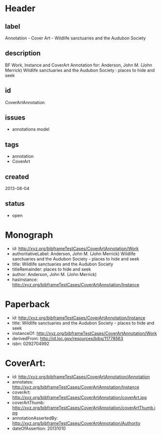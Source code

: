 # Header

## label

Annotation -  Cover Art - Wildlife sanctuaries and the Audubon Society

## description

BF Work, Instance and CoverArt Annotation for: Anderson, John M. (John Merrick) Wildlife sanctuaries and the Audubon Society : places to hide and seek

## id

CoverArtAnnotation

## issues

* annotations model


## tags

* annotation
* CoverArt

## created

2013-08-04

## status

* open

# Monograph 

* id: http://xyz.org/bibframeTestCases/CoverArtAnnotation/Work
* authoritativeLabel: Anderson, John M. (John Merrick) Wildlife sanctuaries and the Audubon Society - places to hide and seek
* title: Wildlife sanctuaries and the Audubon Society
* titleRemainder: places to hide and seek
* author: Anderson, John M. (John Merrick) 
* hasInstance: http://xyz.org/bibframeTestCases/CoverArtAnnotation/Instance


# Paperback 

* id: http://xyz.org/bibframeTestCases/CoverArtAnnotation/Instance
* title: Wildlife sanctuaries and the Audubon Society -  places to hide and seek
* instanceOf: http://xyz.org/bibframeTestCases/CoverArtAnnotation/Work 
* derivedFrom: http://id.loc.gov/resources/bibs/11778563
* isbn: 0292704992
 
# CoverArt: 

* id: http://xyz.org/bibframeTestCases/CoverArtAnnotation/Annotation
* annotates: http://xyz.org/bibframeTestCases/CoverArtAnnotation/Instance
* coverArt:   http://xyz.org/bibframeTestCases/CoverArtAnnotation/coverArt.jpg
* coverArtThumb: http://xyz.org/bibframeTestCases/CoverArtAnnotation/coverArtThumb.jpg
* annotationAssertedBy: http://xyz.org/bibframeTestCases/CoverArtAnnotation/Authority
* dateOfAssertion: 20131010


